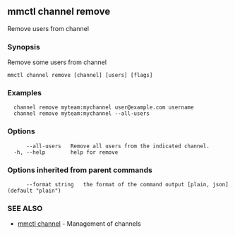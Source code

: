 ## mmctl channel remove

Remove users from channel

### Synopsis

Remove some users from channel

```
mmctl channel remove [channel] [users] [flags]
```

### Examples

```
  channel remove myteam:mychannel user@example.com username
  channel remove myteam:mychannel --all-users
```

### Options

```
      --all-users   Remove all users from the indicated channel.
  -h, --help        help for remove
```

### Options inherited from parent commands

```
      --format string   the format of the command output [plain, json] (default "plain")
```

### SEE ALSO

* [mmctl channel](mmctl_channel.md)	 - Management of channels

